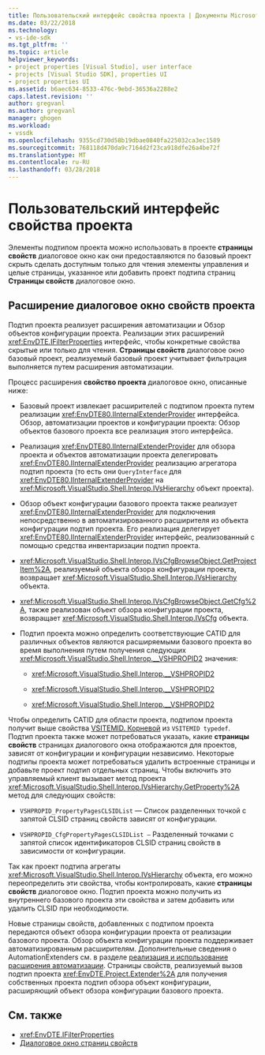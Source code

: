 ```yaml
---
title: Пользовательский интерфейс свойства проекта | Документы Microsoft
ms.date: 03/22/2018
ms.technology:
- vs-ide-sdk
ms.tgt_pltfrm: ''
ms.topic: article
helpviewer_keywords:
- project properties [Visual Studio], user interface
- projects [Visual Studio SDK], properties UI
- project properties UI
ms.assetid: b6aec634-8533-476c-9ebd-36536a2288e2
caps.latest.revision: ''
author: gregvanl
ms.author: gregvanl
manager: ghogen
ms.workload:
- vssdk
ms.openlocfilehash: 9355cd730d58b19dbae0840fa225032ca3ec1589
ms.sourcegitcommit: 768118d470da9c7164d2f23ca918dfe26a4be72f
ms.translationtype: MT
ms.contentlocale: ru-RU
ms.lasthandoff: 03/28/2018
---
```

# <a name="project-property-user-interface"></a>Пользовательский интерфейс свойства проекта
Элементы подтипом проекта можно использовать в проекте **страницы свойств** диалоговое окно как они предоставляются по базовый проект скрыть сделать доступным только для чтения элементы управления и целые страницы, указанное или добавить проект подтипа страниц **Страницы свойств** диалоговое окно.

## <a name="extending-the-project-property-dialog-box"></a>Расширение диалоговое окно свойств проекта
 Подтип проекта реализует расширения автоматизации и Обзор объектов конфигурации проекта. Реализации этих расширений <xref:EnvDTE.IFilterProperties> интерфейс, чтобы конкретные свойства скрытые или только для чтения. **Страницы свойств** диалоговое окно базовый проект, реализуемый базовый проект учитывает фильтрация выполняется путем расширения автоматизации.

 Процесс расширения **свойство проекта** диалоговое окно, описанные ниже:

-   Базовый проект извлекает расширителей с подтипом проекта путем реализации <xref:EnvDTE80.IInternalExtenderProvider> интерфейса. Обзор, автоматизации проектов и конфигурации проекта: Обзор объектов базового проекта все реализация этого интерфейса.

-   Реализация <xref:EnvDTE80.IInternalExtenderProvider> для обзора проекта и объектов автоматизации проекта делегировать <xref:EnvDTE80.IInternalExtenderProvider> реализацию агрегатора подтип проекта (то есть они `QueryInterface` для <xref:EnvDTE80.IInternalExtenderProvider> на <xref:Microsoft.VisualStudio.Shell.Interop.IVsHierarchy> объект проекта).

-   Обзор объект конфигурации базового проекта также реализует <xref:EnvDTE80.IInternalExtenderProvider> для подключения непосредственно в автоматизированного расширителя из объекта конфигурации подтип проекта. Его реализация делегирует <xref:EnvDTE80.IInternalExtenderProvider> интерфейс, реализованный с помощью средства инвентаризации подтип проекта.

-   <xref:Microsoft.VisualStudio.Shell.Interop.IVsCfgBrowseObject.GetProjectItem%2A>, реализуемый объекта обзора конфигурации проекта, возвращает <xref:Microsoft.VisualStudio.Shell.Interop.IVsHierarchy> объекта.

-   <xref:Microsoft.VisualStudio.Shell.Interop.IVsCfgBrowseObject.GetCfg%2A>, также реализован объект обзора конфигурации проекта, возвращает <xref:Microsoft.VisualStudio.Shell.Interop.IVsCfg> объекта.

-   Подтип проекта можно определить соответствующие CATID для различных объектов являются расширяемыми базового проекта во время выполнения путем получения следующих <xref:Microsoft.VisualStudio.Shell.Interop.__VSHPROPID2> значения:

    -   <xref:Microsoft.VisualStudio.Shell.Interop.__VSHPROPID2>

    -   <xref:Microsoft.VisualStudio.Shell.Interop.__VSHPROPID2>

    -   <xref:Microsoft.VisualStudio.Shell.Interop.__VSHPROPID2>

Чтобы определить CATID для области проекта, подтипом проекта получит выше свойства [VSITEMID. Корневой](<xref:Microsoft.VisualStudio.VSConstants.VSITEMID#Microsoft_VisualStudio_VSConstants_VSITEMID_Root>) из `VSITEMID typedef`. Подтип проекта также может потребоваться указать, какие **страницы свойств** страницах диалогового окна отображаются для проектов, зависят от конфигурации и конфигурации независимо. Некоторые подтипы проекта может потребоваться удалить встроенные страницы и добавьте проект подтип отдельных страниц. Чтобы включить это управляемый клиент вызывает метод проекта <xref:Microsoft.VisualStudio.Shell.Interop.IVsHierarchy.GetProperty%2A> метод для следующих свойств:

-   `VSHPROPID_PropertyPagesCLSIDList` — Список разделенных точкой с запятой CLSID страниц свойств зависят от конфигурации.

-   `VSHPROPID_CfgPropertyPagesCLSIDList —` Разделенный точками с запятой список идентификаторов CLSID страниц свойств в зависимости от конфигурации.

Так как проект подтипа агрегаты <xref:Microsoft.VisualStudio.Shell.Interop.IVsHierarchy> объекта, его можно переопределить эти свойства, чтобы контролировать, какие **страницы свойств** диалоговое окно. Подтип проекта можно получить из внутреннего базового проекта эти свойства и затем добавить или удалить CLSID при необходимости.

Новые страницы свойств, добавленных с подтипом проекта передаются объект обзора конфигурации проекта от реализации базового проекта. Обзор объекта конфигурации проекта поддерживает автоматизированным расширителям. Дополнительные сведения о AutomationExtenders см. в разделе [реализация и использование расширения автоматизации](http://msdn.microsoft.com/Library/0d5c218c-f412-4b28-ab0c-33a611f62356). Страницы свойств, реализуемый вызов подтип проекта <xref:EnvDTE.Project.Extender%2A> для получения собственных проекта подтип обзора объект конфигурации, расширяющий объект обзора конфигурации базового проекта.

## <a name="see-also"></a>См. также

- <xref:EnvDTE.IFilterProperties>
- [Диалоговое окно страниц свойств](http://msdn.microsoft.com/en-us/4a3d34ac-ed03-45e8-ae60-a0e1aad300e4)